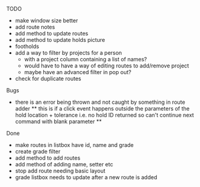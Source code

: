 TODO
* make window size better
* add route notes
* add method to update routes
* add method to update holds picture
* footholds
* add a way to filter by projects for a person
  * with a project column containing a list of names?
  * would have to have a way of editing routes to add/remove project
  * maybe have an advanced filter in pop out?
* check for duplicate routes

Bugs
* there is an error being thrown and not caught by something in route adder
  ** this is if a click event happens outside the parameters of the hold location + tolerance i.e. no hold ID returned so can't continue next command with blank parameter **

Done
* make routes in listbox have id, name and grade
* create grade filter
* add method to add routes
* add method of adding name, setter etc
* stop add route needing basic layout
* grade listbox needs to update after a new route is added
